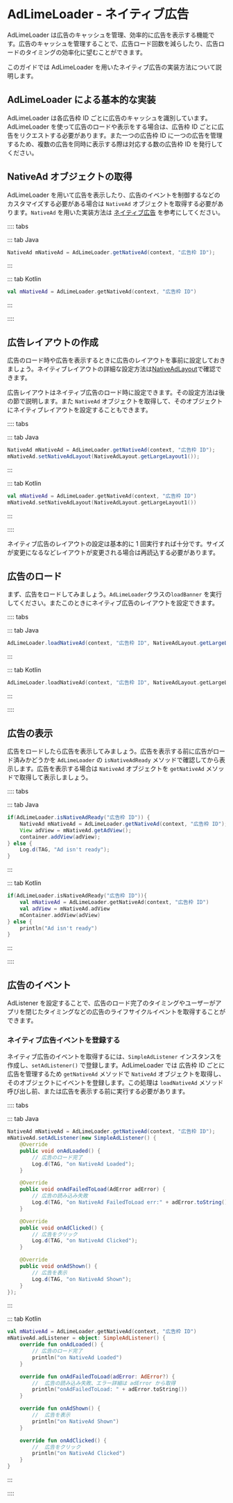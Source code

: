 # AdLimeLoader - ネイティブ広告  

AdLimeLoader は広告のキャッシュを管理、効率的に広告を表示する機能です。広告のキャッシュを管理することで、広告ロード回数を減らしたり、広告ロードのタイミングの効率化に望むことができます。

このガイドでは AdLimeLoader を用いたネイティブ広告の実装方法について説明します。

## AdLimeLoader による基本的な実装  

AdLimeLoader は各広告枠 ID ごとに広告のキャッシュを識別しています。AdLimeLoader を使って広告のロードや表示をする場合は、広告枠 ID ごとに広告をリクエストする必要があります。また一つの広告枠 ID に一つの広告を管理するため、複数の広告を同時に表示する際は対応する数の広告枠 ID を発行してください。

## NativeAd オブジェクトの取得  

AdLimeLoader を用いて広告を表示したり、広告のイベントを制御するなどのカスタマイズする必要がある場合は `NativeAd` オブジェクトを取得する必要があります。`NativeAd` を用いた実装方法は [ネイティブ広告](./native.md) を参考にしてください。

:::: tabs

::: tab Java

```java
NativeAd mNativeAd = AdLimeLoader.getNativeAd(context, "広告枠 ID");
```

:::

::: tab Kotlin

```kotlin
val mNativeAd = AdLimeLoader.getNativeAd(context, "広告枠 ID")
```

:::

::::

## 広告レイアウトの作成

広告のロード時や広告を表示するときに広告のレイアウトを事前に設定しておきましょう。ネイティブレイアウトの詳細な設定方法は[NativeAdLayout](./native.md#広告レイアウトの作成)で確認できます。

広告レイアウトはネイティブ広告のロード時に設定できます。その設定方法は後の節で説明します。また `NativeAd` オブジェクトを取得して、そのオブジェクトにネイティブレイアウトを設定することもできます。

:::: tabs

::: tab Java

```java
NativeAd mNativeAd = AdLimeLoader.getNativeAd(context, "広告枠 ID");
mNativeAd.setNativeAdLayout(NativeAdLayout.getLargeLayout1());
```

:::

::: tab Kotlin

```kotlin
val mNativeAd = AdLimeLoader.getNativeAd(context, "広告枠 ID")
mNativeAd.setNativeAdLayout(NativeAdLayout.getLargeLayout1())
```

:::

::::

ネイティブ広告のレイアウトの設定は基本的に 1 回実行すれば十分です。サイズが変更になるなどレイアウトが変更される場合は再読込する必要があります。

## 広告のロード  

まず、広告をロードしてみましょう。`AdLimeLoader`クラスの`loadBanner` を実行してください。またこのときにネイティブ広告のレイアウトを設定できます。

:::: tabs

::: tab Java

```java
AdLimeLoader.loadNativeAd(context, "広告枠 ID", NativeAdLayout.getLargeLayout1());
```

:::

::: tab Kotlin

```kotlin
AdLimeLoader.loadNativeAd(context, "広告枠 ID", NativeAdLayout.getLargeLayout1())
```

:::

::::

## 広告の表示  

広告をロードしたら広告を表示してみましょう。広告を表示する前に広告がロード済みかどうかを `AdLimeLoader` の `isNativeAdReady` メソッドで確認してから表示します。広告を表示する場合は `NativeAd` オブジェクトを `getNativeAd` メソッドで取得して表示しましょう。

:::: tabs

::: tab Java

```java
if(AdLimeLoader.isNativeAdReady("広告枠 ID")) {
    NativeAd mNativeAd = AdLimeLoader.getNativeAd(context, "広告枠 ID");
    View adView = mNativeAd.getAdView();
    container.addView(adView);
} else {
    Log.d(TAG, "Ad isn't ready");
}
```

:::

::: tab Kotlin

```kotlin
if(AdLimeLoader.isNativeAdReady("広告枠 ID")){
    val mNativeAd = AdLimeLoader.getNativeAd(context, "広告枠 ID")
    val adView = mNativeAd.adView
    mContainer.addView(adView)
} else {
    println("Ad isn't ready")
}
```

:::

::::

## 広告のイベント  

AdListener を設定することで、広告のロード完了のタイミングやユーザーがアプリを閉じたタイミングなどの広告のライフサイクルイベントを取得することができます。

### ネイティブ広告イベントを登録する  

ネイティブ広告のイベントを取得するには、`SimpleAdListener` インスタンスを作成し、`setAdListener()` で登録します。AdLimeLoader では 広告枠 ID ごとに広告を管理するため `getNativeAd` メソッドで `NativeAd` オブジェクトを取得し、そのオブジェクトにイベントを登録します。この処理は `loadNativeAd` メソッド呼び出し前、または広告を表示する前に実行する必要があります。

:::: tabs

::: tab Java

```java
NativeAd mNativeAd = AdLimeLoader.getNativeAd(context, "広告枠 ID");
mNativeAd.setAdListener(new SimpleAdListener() {
    @Override
    public void onAdLoaded() {
        // 広告のロード完了
        Log.d(TAG, "on NativeAd Loaded");
    }

    @Override
    public void onAdFailedToLoad(AdError adError) {
        // 広告の読み込み失敗
        Log.d(TAG, "on NativeAd FailedToLoad err:" + adError.toString());
    }

    @Override
    public void onAdClicked() {
        // 広告をクリック
        Log.d(TAG, "on NativeAd Clicked");
    }

    @Override
    public void onAdShown() {
        // 広告を表示
        Log.d(TAG, "on NativeAd Shown");
    }
});
```

:::

::: tab Kotlin

```kotlin
val mNativeAd = AdLimeLoader.getNativeAd(context, "広告枠 ID")
mNativeAd.adListener = object: SimpleAdListener() {
    override fun onAdLoaded() {
        // 広告のロード完了
        println("on NativeAd Loaded")
    }

    override fun onAdFailedToLoad(adError: AdError?) {
        //  広告の読み込み失敗、エラー詳細は adError から取得
        println("onAdFailedToLoad: " + adError.toString())
    }

    override fun onAdShown() {
        //  広告を表示
        println("on NativeAd Shown")
    }

    override fun onAdClicked() {
        //  広告をクリック
        println("on NativeAd Clicked")
    }
}
```

:::

::::
